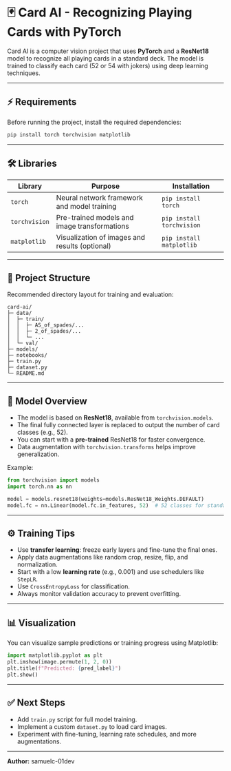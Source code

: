 # 🃏 Card AI - Recognizing Playing Cards with PyTorch

Card AI is a computer vision project that uses **PyTorch** and a **ResNet18** model to recognize all playing cards in a standard deck. The model is trained to classify each card (52 or 54 with jokers) using deep learning techniques.

---

## ⚡ Requirements

Before running the project, install the required dependencies:

```bash
pip install torch torchvision matplotlib
```

---

## 🛠️ Libraries

| Library       | Purpose                                        | Installation              |
| ------------- | ---------------------------------------------- | ------------------------- |
| `torch`       | Neural network framework and model training    | `pip install torch`       |
| `torchvision` | Pre-trained models and image transformations   | `pip install torchvision` |
| `matplotlib`  | Visualization of images and results (optional) | `pip install matplotlib`  |

---

## 📁 Project Structure

Recommended directory layout for training and evaluation:

```
card-ai/
├─ data/
│  ├─ train/
│  │  ├─ AS_of_spades/...
│  │  ├─ 2_of_spades/...
│  │  └─ ...
│  └─ val/
├─ models/
├─ notebooks/
├─ train.py
├─ dataset.py
└─ README.md
```

---

## 🧠 Model Overview

* The model is based on **ResNet18**, available from `torchvision.models`.
* The final fully connected layer is replaced to output the number of card classes (e.g., 52).
* You can start with a **pre-trained** ResNet18 for faster convergence.
* Data augmentation with `torchvision.transforms` helps improve generalization.

Example:

```python
from torchvision import models
import torch.nn as nn

model = models.resnet18(weights=models.ResNet18_Weights.DEFAULT)
model.fc = nn.Linear(model.fc.in_features, 52)  # 52 classes for standard deck
```

---

## ⚙️ Training Tips

* Use **transfer learning**: freeze early layers and fine-tune the final ones.
* Apply data augmentations like random crop, resize, flip, and normalization.
* Start with a low **learning rate** (e.g., 0.001) and use schedulers like `StepLR`.
* Use `CrossEntropyLoss` for classification.
* Always monitor validation accuracy to prevent overfitting.

---

## 📊 Visualization

You can visualize sample predictions or training progress using Matplotlib:

```python
import matplotlib.pyplot as plt
plt.imshow(image.permute(1, 2, 0))
plt.title(f"Predicted: {pred_label}")
plt.show()
```

---

## ✅ Next Steps

* Add `train.py` script for full model training.
* Implement a custom `dataset.py` to load card images.
* Experiment with fine-tuning, learning rate schedules, and more augmentations.

---

**Author:** samuelc-01dev

